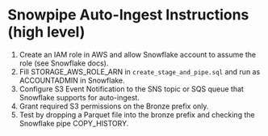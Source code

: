 # Snowpipe Auto-Ingest Instructions (high level)
1. Create an IAM role in AWS and allow Snowflake account to assume the role (see Snowflake docs).
2. Fill STORAGE_AWS_ROLE_ARN in `create_stage_and_pipe.sql` and run as ACCOUNTADMIN in Snowflake.
3. Configure S3 Event Notification to the SNS topic or SQS queue that Snowflake supports for auto-ingest.
4. Grant required S3 permissions on the Bronze prefix only.
5. Test by dropping a Parquet file into the bronze prefix and checking the Snowflake pipe COPY_HISTORY.
